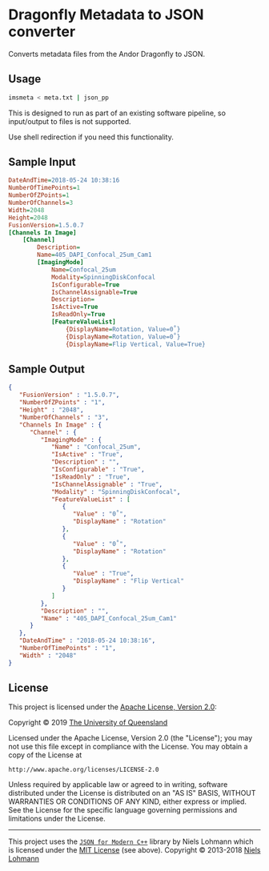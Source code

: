 # Dragonfly Metadata to JSON converter

Converts metadata files from the Andor Dragonfly to JSON.

## Usage
```bash
imsmeta < meta.txt | json_pp
```

This is designed to run as part of an existing software pipeline, so input/output to files is not supported.

Use shell redirection if you need this functionality.

## Sample Input
```ini
DateAndTime=2018-05-24 10:38:16
NumberOfTimePoints=1
NumberOfZPoints=1
NumberOfChannels=3
Width=2048
Height=2048
FusionVersion=1.5.0.7
[Channels In Image]
	[Channel]
		Description=
		Name=405_DAPI_Confocal_25um_Cam1
		[ImagingMode]
			Name=Confocal_25um
			Modality=SpinningDiskConfocal
			IsConfigurable=True
			IsChannelAssignable=True
			Description=
			IsActive=True
			IsReadOnly=True
			[FeatureValueList]
				{DisplayName=Rotation, Value=0˚}
				{DisplayName=Rotation, Value=0˚}
				{DisplayName=Flip Vertical, Value=True}
```

## Sample Output
```json
{
   "FusionVersion" : "1.5.0.7",
   "NumberOfZPoints" : "1",
   "Height" : "2048",
   "NumberOfChannels" : "3",
   "Channels In Image" : {
      "Channel" : {
         "ImagingMode" : {
            "Name" : "Confocal_25um",
            "IsActive" : "True",
            "Description" : "",
            "IsConfigurable" : "True",
            "IsReadOnly" : "True",
            "IsChannelAssignable" : "True",
            "Modality" : "SpinningDiskConfocal",
            "FeatureValueList" : [
               {
                  "Value" : "0˚",
                  "DisplayName" : "Rotation"
               },
               {
                  "Value" : "0˚",
                  "DisplayName" : "Rotation"
               },
               {
                  "Value" : "True",
                  "DisplayName" : "Flip Vertical"
               }
            ]
         },
         "Description" : "",
         "Name" : "405_DAPI_Confocal_25um_Cam1"
      }
   },
   "DateAndTime" : "2018-05-24 10:38:16",
   "NumberOfTimePoints" : "1",
   "Width" : "2048"
}
```


## License
This project is licensed under the [Apache License, Version 2.0](https://opensource.org/licenses/Apache-2.0):

Copyright &copy; 2019 [The University of Queensland](http://uq.edu.au/)

Licensed under the Apache License, Version 2.0 (the "License");
you may not use this file except in compliance with the License.
You may obtain a copy of the License at

    http://www.apache.org/licenses/LICENSE-2.0

Unless required by applicable law or agreed to in writing, software
distributed under the License is distributed on an "AS IS" BASIS,
WITHOUT WARRANTIES OR CONDITIONS OF ANY KIND, either express or implied.
See the License for the specific language governing permissions and
limitations under the License.

* * *

This project uses the [`JSON for Modern C++`](https://github.com/nlohmann/json) library by Niels Lohmann which is licensed under the [MIT License](http://opensource.org/licenses/MIT) (see above). Copyright &copy; 2013-2018 [Niels Lohmann](http://nlohmann.me/)
